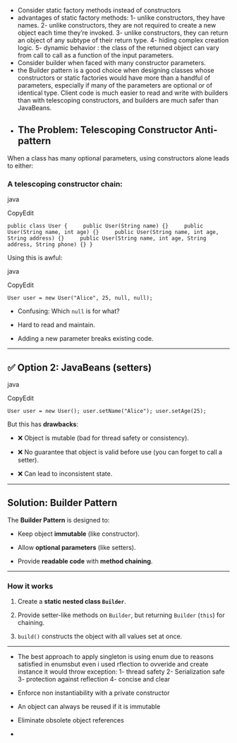 - Consider static factory methods instead of constructors
- advantages of static factory methods:
    1- unlike constructors, they have names.
    2- unlike constructors, they are not required to create a new object each time they’re invoked.
    3- unlike constructors, they can return an object of any subtype of their return type.
    4- hiding complex creation logic.
    5- dynamic behavior : the class of the returned object can vary from call to call as a function of the input parameters.
- Consider builder when faced with many constructor parameters.
- the Builder pattern is a good choice when designing classes whose constructors or static factories would have more than a handful of parameters, especially if many of the parameters are optional or of identical type. Client code is much easier to read and write with builders than with telescoping constructors, and builders are much safer than JavaBeans.
- ##  The Problem: Telescoping Constructor Anti-pattern

When a class has many optional parameters, using constructors alone leads to either:

###  A telescoping constructor chain:

java

CopyEdit

`public class User {     public User(String name) {}     public User(String name, int age) {}     public User(String name, int age, String address) {}     public User(String name, int age, String address, String phone) {} }`

Using this is awful:

java

CopyEdit

`User user = new User("Alice", 25, null, null);`

- Confusing: Which `null` is for what?
    
- Hard to read and maintain.
    
- Adding a new parameter breaks existing code.
    

---

## ✅ Option 2: JavaBeans (setters)

java

CopyEdit

`User user = new User(); user.setName("Alice"); user.setAge(25);`

But this has **drawbacks**:

- ❌ Object is mutable (bad for thread safety or consistency).
    
- ❌ No guarantee that object is valid before use (you can forget to call a setter).
    
- ❌ Can lead to inconsistent state.
    

---

##  Solution: Builder Pattern

The **Builder Pattern** is designed to:

- Keep object **immutable** (like constructor).
    
- Allow **optional parameters** (like setters).
    
- Provide **readable code** with **method chaining**.
    

---

###  How it works

1. Create a **static nested class `Builder`**.
    
2. Provide setter-like methods on `Builder`, but returning `Builder` (`this`) for chaining.
    
3. `build()` constructs the object with all values set at once.
    

---
- The best approach to apply singleton is using enum due to reasons satisfied in enumsbut even i used rflection to ovveride and create instance it would throw exception:
   1- thread safety
    2- Serialization safe
    3- protection against reflection
    4- concise and clear

- Enforce non instantiability with a private constructor
- An object can always be reused if it is immutable
- Eliminate obsolete object references
- 